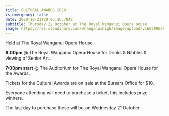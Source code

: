 ```yaml
---
title: CULTURAL AWARDS 2020
is_emergency: false
date: 2020-10-21T20:03:36.704Z
subtitle: Thursday 22 October at The Royal Wanganui Opera House
image: https://res.cloudinary.com/whanganuihigh/image/upload/v1602806686/Events/Cultural-Awards-2020-poster.jpg
---
```

Held at The Royal Wanganui Opera House.

**6:00pm** @ The Royal Wanganui Opera House for Drinks & Nibbles & viewing of Senior Art.

**7:00pm start** @ The Auditorium for The Royal Wanganui Opera House for the Awards.

Tickets for the Cultural Awards are on sale at the Bursars Office for $10.

Everyone attending will need to purchase a ticket, this includes prize winners.

The last day to purchase these will be on Wednesday 21 October.